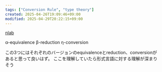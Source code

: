 ```yaml
---
tags: ["Conversion Rule", "type theory"]
created: 2025-04-26T19:09:46+09:00
modified: 2025-04-29T20:22:15+09:00
---
```


[nlab](https://ncatlab.org/nlab/show/conversion+rule)


α-equivalence
β-reduction
η-conversion

この3つにはそれぞれのバージョンのequivalenceとreduction、conversionがあると思って良いはず。
ここを理解していたら形式言語に対する理解が深まりそう